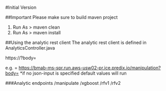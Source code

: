 #Initial Version

##Important
Please make sure to build maven project
1) Run As > maven clean
2) Run As > maven install

##Using the analytic rest client
The analytic rest client is defined in AnalyticsController.java

https://<microservice-url><analytic-endpoint>?body=<json-input>

e.g. = https://bmab-ms-spr.run.aws-usw02-pr.ice.predix.io/manipulation?body=
*if no json-input is specified default values will run

###Analytic endpoints
/manipulate
/xgboost
/rfv1
/rfv2

